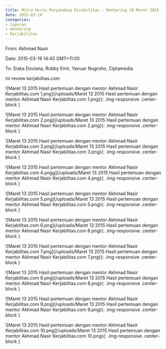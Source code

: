```yaml
---
title: Mitra Kerja Penyandang Disabilitas - Mentoring 19 Maret 2015
date: 2015-03-19
categories:
- laporan
- mentoring
- Kerjabilitas
---
```


From: Akhmad Nasir 

Date: 2015-03-19 14:45 GMT+11:00 

To: Siska Doviana, Rubby Emir, Yanuar Nugroho, Ciptamedia

ini review kerjabilitas.com

![Maret 13 2015 Hasil pertemuan dengan mentor Akhmad Nasir Kerjabilitas.com 1.png](/uploads/Maret 13 2015 Hasil pertemuan dengan mentor Akhmad Nasir Kerjabilitas.com 1.png){: .img-responsive .center-block }

![Maret 13 2015 Hasil pertemuan dengan mentor Akhmad Nasir Kerjabilitas.com 2.png](/uploads/Maret 13 2015 Hasil pertemuan dengan mentor Akhmad Nasir Kerjabilitas.com 2.png){: .img-responsive .center-block }

![Maret 13 2015 Hasil pertemuan dengan mentor Akhmad Nasir Kerjabilitas.com 3.png](/uploads/Maret 13 2015 Hasil pertemuan dengan mentor Akhmad Nasir Kerjabilitas.com 3.png){: .img-responsive .center-block }

![Maret 13 2015 Hasil pertemuan dengan mentor Akhmad Nasir Kerjabilitas.com 4.pngg](/uploads/Maret 13 2015 Hasil pertemuan dengan mentor Akhmad Nasir Kerjabilitas.com 4.png){: .img-responsive .center-block }

![Maret 13 2015 Hasil pertemuan dengan mentor Akhmad Nasir Kerjabilitas.com 5.png](/uploads/Maret 13 2015 Hasil pertemuan dengan mentor Akhmad Nasir Kerjabilitas.com 5.png){: .img-responsive .center-block }

![Maret 13 2015 Hasil pertemuan dengan mentor Akhmad Nasir Kerjabilitas.com 6.png](/uploads/Maret 13 2015 Hasil pertemuan dengan mentor Akhmad Nasir Kerjabilitas.com 6.png){: .img-responsive .center-block }

![Maret 13 2015 Hasil pertemuan dengan mentor Akhmad Nasir Kerjabilitas.com 7.png](/uploads/Maret 13 2015 Hasil pertemuan dengan mentor Akhmad Nasir Kerjabilitas.com 7.png){: .img-responsive .center-block }

![Maret 13 2015 Hasil pertemuan dengan mentor Akhmad Nasir Kerjabilitas.com 8.png](/uploads/Maret 13 2015 Hasil pertemuan dengan mentor Akhmad Nasir Kerjabilitas.com 8.png){: .img-responsive .center-block }

![Maret 13 2015 Hasil pertemuan dengan mentor Akhmad Nasir Kerjabilitas.com 9.png](/uploads/Maret 13 2015 Hasil pertemuan dengan mentor Akhmad Nasir Kerjabilitas.com 9.png){: .img-responsive .center-block }

![Maret 13 2015 Hasil pertemuan dengan mentor Akhmad Nasir Kerjabilitas.com 10.png](/uploads/Maret 13 2015 Hasil pertemuan dengan mentor Akhmad Nasir Kerjabilitas.com 10.png){: .img-responsive .center-block }



